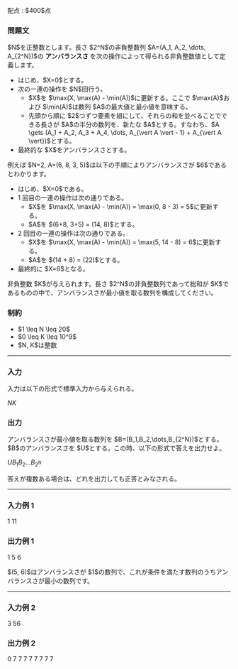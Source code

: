 
<div>

<span>

<span>

<p>
配点 : $400$点
</p>

<div>

<section>

### **問題文**

<p>
$N$を正整数とします。長さ $2^N$の非負整数列 $A=(A_1, A_2, \dots, A_{2^N})$の 
<strong>
アンバランスさ
</strong>
を次の操作によって得られる非負整数値として定義します。
</p>

<ul>

<li>
はじめ、$X=0$とする。
</li>

<li>
次の一連の操作を $N$回行う。
<ul>

<li>
$X$を $\max(X, \max(A) - \min(A))$に更新する。ここで $\max(A)$および $\min(A)$は数列 $A$の最大値と最小値を意味する。
</li>

<li>
先頭から順に $2$つずつ要素を組にして、それらの和を並べることでできる長さが $A$の半分の数列を、新たな $A$とする。すなわち、$A \gets (A_1 + A_2, A_3 + A_4, \dots, A_{\vert A \vert - 1} + A_{\vert A \vert})$とする。
</li>

</ul>

</li>

<li>
最終的な $X$をアンバランスさとする。
</li>

</ul>

<p>
例えば $N=2, A=(6, 8, 3, 5)$は以下の手順によりアンバランスさが $6$であるとわかります。
</p>

<ul>

<li>
はじめ、$X=0$である。
</li>

<li>
1 回目の一連の操作は次の通りである。
<ul>

<li>
$X$を $\max(X, \max(A) - \min(A)) = \max(0, 8 - 3) = 5$に更新する。
</li>

<li>
$A$を $(6+8, 3+5) = (14, 8)$とする。
</li>

</ul>

</li>

<li>
2 回目の一連の操作は次の通りである。
<ul>

<li>
$X$を $\max(X, \max(A) - \min(A)) = \max(5, 14 - 8) = 6$に更新する。
</li>

<li>
$A$を $(14 + 8) = (22)$とする。
</li>

</ul>

</li>

<li>
最終的に $X=6$となる。
</li>

</ul>

<p>
非負整数 $K$が与えられます。長さ $2^N$の非負整数列であって総和が $K$であるものの中で、アンバランスさが最小値を取る数列を構成してください。
</p>

</section>

</div>

<div>

<section>

### **制約**

<ul>

<li>
$1 \leq N \leq 20$
</li>

<li>
$0 \leq K \leq 10^9$
</li>

<li>
$N, K$は整数
</li>

</ul>

</section>

</div>

---

<div>

<div>

<section>

### **入力**

<p>
入力は以下の形式で標準入力から与えられる。
</p>

<div>

$N$$K$
</div>

</section>

</div>

<div>

<section>

### **出力**

<p>
アンバランスさが最小値を取る数列を $B=(B_1,B_2,\dots,B_{2^N})$とする。$B$のアンバランスさを $U$とする。この時、以下の形式で答えを出力せよ。
</p>

<div>

$U$$B_1$$B_2$$\dots$$B_{2^N}$
</div>

<p>
答えが複数ある場合は、どれを出力しても正答とみなされる。
</p>

</section>

</div>

</div>

---

<div>

<section>

### **入力例 1**

<div>

1 11

</div>

</section>

</div>

<div>

<section>

### **出力例 1**

<div>

1
5 6

</div>

<p>
$(5, 6)$はアンバランスさが $1$の数列で、これが条件を満たす数列のうちアンバランスさが最小の数列です。
</p>

</section>

</div>

---

<div>

<section>

### **入力例 2**

<div>

3 56

</div>

</section>

</div>

<div>

<section>

### **出力例 2**

<div>

0
7 7 7 7 7 7 7 7

</div>

</section>

</div>

</span>

</span>

</div>
